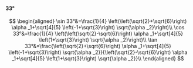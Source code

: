 #### 33°

$$
\begin{aligned}
\sin 33°&=\frac{1}{4} \left(\left(\sqrt{2}+\sqrt{6}\right) \alpha _1+\sqrt[4]{5} \left(-1+\sqrt{3}\right) \sqrt{\alpha _2}\right)\\
\cos 33°&=\frac{1}{4} \left(\left(\sqrt{2}-\sqrt{6}\right) \alpha _1+\sqrt[4]{5} \left(1+\sqrt{3}\right) \sqrt{\alpha _2}\right)\\
\tan 33°&=\frac{\left(\sqrt{2}+\sqrt{6}\right) \alpha _1+\sqrt[4]{5} \left(-1+\sqrt{3}\right) \sqrt{\alpha _2}}{\left(\sqrt{2}-\sqrt{6}\right) \alpha _1+\sqrt[4]{5}
\left(1+\sqrt{3}\right) \sqrt{\alpha _2}}\\
\end{aligned}
$$

